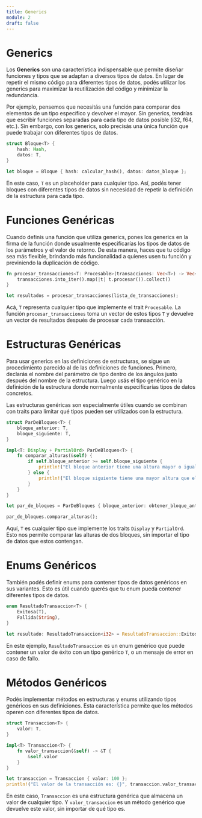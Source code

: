 ```yaml
---
title: Generics
module: 2
draft: false
---
```


# Generics

Los **Generics** son una característica indispensable que permite diseñar funciones y tipos que se adaptan a diversos tipos de datos. En lugar de repetir el mismo código para diferentes tipos de datos, podés utilizar los generics para maximizar la reutilización del código y minimizar la redundancia.

Por ejemplo, pensemos que necesitás una función para comparar dos elementos de un tipo específico y devolver el mayor. Sin generics, tendrías que escribir funciones separadas para cada tipo de datos posible (i32, f64, etc.). Sin embargo, con los generics, solo precisás una única función que puede trabajar con diferentes tipos de datos.

```rust
struct Bloque<T> {
    hash: Hash,
    datos: T,
}

let bloque = Bloque { hash: calcular_hash(), datos: datos_bloque };
```

En este caso, `T` es un placeholder para cualquier tipo. Así, podés tener bloques con diferentes tipos de datos sin necesidad de repetir la definición de la estructura para cada tipo.

# Funciones Genéricas

Cuando definís una función que utiliza generics, pones los generics en la firma de la función donde usualmente especificarías los tipos de datos de los parámetros y el valor de retorno. De esta manera, haces que tu código sea más flexible, brindando más funcionalidad a quienes usen tu función y previniendo la duplicación de código.

```rust
fn procesar_transacciones<T: Procesable>(transacciones: Vec<T>) -> Vec<Result<T, Error>> {
    transacciones.into_iter().map(|t| t.procesar()).collect()
}

let resultados = procesar_transacciones(lista_de_transacciones);
```

Acá, `T` representa cualquier tipo que implemente el trait `Procesable`. La función `procesar_transacciones` toma un vector de estos tipos `T` y devuelve un vector de resultados después de procesar cada transacción.

# Estructuras Genéricas

Para usar generics en las definiciones de estructuras, se sigue un procedimiento parecido al de las definiciones de funciones. Primero, declarás el nombre del parámetro de tipo dentro de los ángulos justo después del nombre de la estructura. Luego usás el tipo genérico en la definición de la estructura donde normalmente especificarías tipos de datos concretos.

Las estructuras genéricas son especialmente útiles cuando se combinan con traits para limitar qué tipos pueden ser utilizados con la estructura.

```rust
struct ParDeBloques<T> {
    bloque_anterior: T,
    bloque_siguiente: T,
}

impl<T: Display + PartialOrd> ParDeBloques<T> {
    fn comparar_alturas(&self) {
        if self.bloque_anterior >= self.bloque_siguiente {
            println!("El bloque anterior tiene una altura mayor o igual al bloque siguiente");
        } else {
            println!("El bloque siguiente tiene una mayor altura que el bloque anterior");
        }
    }
}

let par_de_bloques = ParDeBloques { bloque_anterior: obtener_bloque_anterior(), bloque_siguiente: obtener_bloque_siguiente() };

par_de_bloques.comparar_alturas();
```

Aquí, `T` es cualquier tipo que implemente los traits `Display` y `PartialOrd`. Esto nos permite comparar las alturas de dos bloques, sin importar el tipo de datos que estos contengan.

# Enums Genéricos

También podés definir enums para contener tipos de datos genéricos en sus variantes. Esto es útil cuando querés que tu enum pueda contener diferentes tipos de datos.

```rust
enum ResultadoTransaccion<T> {
    Exitosa(T),
    Fallida(String),
}

let resultado: ResultadoTransaccion<i32> = ResultadoTransaccion::Exitosa(1);
```

En este ejemplo, `ResultadoTransaccion` es un enum genérico que puede contener un valor de éxito con un tipo genérico `T`, o un mensaje de error en caso de fallo.

# Métodos Genéricos

Podés implementar métodos en estructuras y enums utilizando tipos genéricos en sus definiciones. Esta característica permite que los métodos operen con diferentes tipos de datos.

```rust
struct Transaccion<T> {
    valor: T,
}

impl<T> Transaccion<T> {
    fn valor_transaccion(&self) -> &T {
        &self.valor
    }
}

let transaccion = Transaccion { valor: 100 };
println!("El valor de la transacción es: {}", transaccion.valor_transaccion());
```

En este caso, `Transaccion` es una estructura genérica que almacena un valor de cualquier tipo. Y `valor_transaccion` es un método genérico que devuelve este valor, sin importar de qué tipo es.
